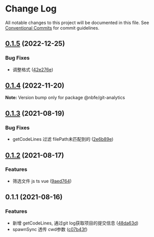 # Change Log

All notable changes to this project will be documented in this file.
See [Conventional Commits](https://conventionalcommits.org) for commit guidelines.

## [0.1.5](https://github.com/shuoshubao/nbfe/compare/@nbfe/git-analytics@0.1.4...@nbfe/git-analytics@0.1.5) (2022-12-25)


### Bug Fixes

* 调整格式 ([42e276e](https://github.com/shuoshubao/nbfe/commit/42e276ee19c03ca23b3237318fb4d98ec72f8f8f))





## [0.1.4](https://github.com/shuoshubao/nbfe/compare/@nbfe/git-analytics@0.1.3...@nbfe/git-analytics@0.1.4) (2022-11-20)

**Note:** Version bump only for package @nbfe/git-analytics





## [0.1.3](https://github.com/shuoshubao/nbfe/compare/@nbfe/git-analytics@0.1.2...@nbfe/git-analytics@0.1.3) (2021-08-19)


### Bug Fixes

* getCodeLines 过滤 filePath未匹配到的 ([2e6b89e](https://github.com/shuoshubao/nbfe/commit/2e6b89e))





## [0.1.2](https://github.com/shuoshubao/nbfe/compare/@nbfe/git-analytics@0.1.1...@nbfe/git-analytics@0.1.2) (2021-08-17)


### Features

* 筛选文件 js ts vue ([9aed764](https://github.com/shuoshubao/nbfe/commit/9aed764))





## 0.1.1 (2021-08-16)


### Features

* 新增 getCodeLines, 通过git log获取项目的提交信息 ([48da63d](https://github.com/shuoshubao/nbfe/commit/48da63d))
* spawnSync 透传 cwd参数 ([c07b43f](https://github.com/shuoshubao/nbfe/commit/c07b43f))
